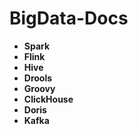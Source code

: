 # BigData-Docs
* **Spark**  
* **Flink**  
* **Hive**  
* **Drools**  
* **Groovy**  
* **ClickHouse**  
* **Doris**  
* **Kafka**  
